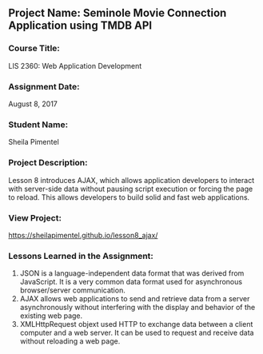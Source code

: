 ## Project Name:  Seminole Movie Connection Application using TMDB API

### Course Title:
LIS 2360:  Web Application Development

### Assignment Date:  
August 8, 2017

### Student Name:  
Sheila Pimentel

### Project Description:
Lesson 8 introduces AJAX, which allows application developers to interact with server-side data without pausing script execution or forcing the page to reload. This allows developers to build solid and fast web applications.

### View Project:
https://sheilapimentel.github.io/lesson8_ajax/

### Lessons Learned in the Assignment:
1. JSON is a language-independent data format that was derived from JavaScript. It is a very common data format used for asynchronous browser/server communication.
2. AJAX allows web applications to send and retrieve data from a server asynchronously without interfering with the display and behavior of the existing web page.
3. XMLHttpRequest objext used HTTP to exchange data between a client computer and a web server. It can be used to request and receive data without reloading a web page.

